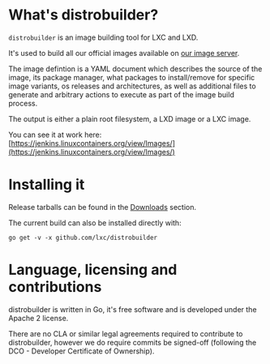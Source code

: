 

# What's distrobuilder?
`distrobuilder` is an image building tool for LXC and LXD.

It's used to build all our official images available on [our image server](https://images.linuxcontainers.org).

The image defintion is a YAML document which describes the source of the
image, its package manager, what packages to install/remove for specific
image variants, os releases and architectures, as well as additional
files to generate and arbitrary actions to execute as part of the image
build process.

The output is either a plain root filesystem, a LXD image or a LXC image.

You can see it at work here: [https://jenkins.linuxcontainers.org/view/Images/](https://jenkins.linuxcontainers.org/view/Images/)

# Installing it
Release tarballs can be found in the [Downloads](/distrobuilder/downloads) section.

The current build can also be installed directly with:

    go get -v -x github.com/lxc/distrobuilder

# Language, licensing and contributions
distrobuilder is written in Go, it's free software and is developed under the Apache 2 license.

There are no CLA or similar legal agreements required to contribute to distrobuilder,
however we do require commits be signed-off (following the DCO - Developer Certificate of Ownership).
